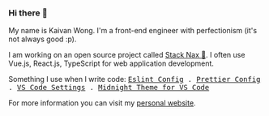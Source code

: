 ### Hi there 👋

<p>
My name is Kaivan Wong. I'm a front-end engineer with perfectionism (it's not always good :p). 
</p>

<p>
I am working on an open source project called  <a href="https://github.com/stacknax">Stack Nax 💚</a>. I often use Vue.js, React.js, TypeScript for web application development.
</p>

<p>
Something I use when I write code: <samp>
    <a href="https://github.com/kaivanwong/eslint-config">Eslint Config</a> .
    <a href="https://github.com/kaivanwong/prettier-config">Prettier Config</a> .
    <a href="https://github.com/kaivanwong/vscode-settings">VS Code Settings</a> .
    <a href="https://github.com/kaivanwong/vscode-midnight-theme">Midnight Theme for VS Code</a>
  </samp>
</p>

<p>
For more information you can visit my <a href="https://kaivanwong.me/posts">personal website</a>.
</p>
